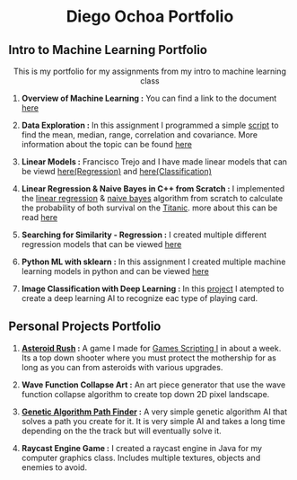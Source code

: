 # <center> Diego Ochoa Portfolio </center>
## Intro to Machine Learning Portfolio

<center> This is my portfolio for my assignments from my intro to machine learning class </center>

1. **Overview of Machine Learning :** You can find a link to the document [here](https://github.com/Draco1301/Sample_Portfolio/blob/main/Overview%20of%20ML.pdf)

2. **Data Exploration :** In this assignment I programmed a simple [script](https://github.com/Draco1301/Sample_Portfolio/blob/main/Source.cpp) to find the mean, median, range, correlation and covariance. More information about the topic can be found [here](https://github.com/Draco1301/Sample_Portfolio/blob/main/Data%20Exploration.docx) 

3. **Linear Models :** Francisco Trejo and I have made linear models that can be viewd [here(Regression)](https://github.com/Draco1301/Sample_Portfolio/blob/main/Classification.pdf) and [here(Classification)](https://github.com/Draco1301/Sample_Portfolio/blob/main/Regression.pdf)

4. **Linear Regression & Naive Bayes in C++ from Scratch :** I implemented the [linear regression](https://github.com/Draco1301/Sample_Portfolio/blob/main/LinearRegression.cpp) & [naive bayes](https://github.com/Draco1301/Sample_Portfolio/blob/main/NaiveBayes.cpp) algorithm from scratch to calculate the probability of both survival on the [Titanic](https://github.com/Draco1301/Sample_Portfolio/blob/main/titanic_project.csv). more about this can be read [here](https://github.com/Draco1301/Sample_Portfolio/blob/main/ML%20Algorithms%20from%20Scratch.pdf)

5. **Searching for Similarity - Regression :** I created multiple different regression models that can be viewed [here](https://github.com/Draco1301/Sample_Portfolio/blob/main/SFSRegression.pdf)

6. **Python ML with sklearn :** In this assignment I created multiple machine learning models in python and can be viewed [here](https://github.com/Draco1301/Sample_Portfolio/blob/main/ML%20with%20sklearn.ipynb%20-%20Colaboratory.pdf)

7. **Image Classification with Deep Learning :** In this [project](https://github.com/Draco1301/Sample_Portfolio/blob/main/Image%20Classification%20with%20DL.pdf) I atempted to create a deep learning AI to recognize eac type of playing card.

## Personal Projects Portfolio
1. **[Asteroid Rush](https://diego-ochoa.itch.io/asteroid-rush) :** A game I made for <u>Games Scripting I</u> in about a week. Its a top down shooter where you must protect the mothership for as long as you can from asteroids with various upgrades.

2. **Wave Function Collapse Art :** An art piece generator that use the wave function collapse algorithm to create top down 2D pixel landscape. 

3.  **[Genetic Algorithm Path Finder](https://diego-ochoa.itch.io/genetic-algoithm) :** A very simple genetic algorithm AI that solves a path you create for it. It is very simple AI and takes a long time depending on the the track but will eventually solve it.
4. **Raycast Engine Game :** I created a raycast engine in Java for my computer graphics class. Includes multiple textures, objects and enemies to avoid. 

